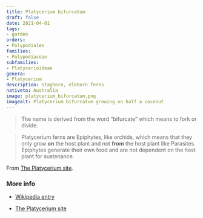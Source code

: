 ```yaml
---
title: Platycerium bifurcatum
draft: false
date: 2021-04-01
tags:
- garden
orders:
- Polypodiales
families:
- Polypodiaceae
subfamilies:
- Platycerioideae
genera:
- Platycerium    
description: staghorn, elkhorn ferns
nativeto: Australia
image: platycerium_bifurcatum.png
imagealt: Platycerium bifurcatum growing on half a coconut
---
```



> The name is derived from the word “bifurcate” which means to fork or divide.

> Platycerium ferns are Epiphytes, like orchids, which means that they only grow **on** the host plant and not **from** the host plant like Parasites. Epiphytes generate their own food and are not dependent on the host plant for sustenance.

From [The Platycerium site](http://www.platycerium.co.za/species.htm).



### More info

- [Wikipedia entry](https://en.m.wikipedia.org/wiki/Platycerium)

- [The Platycerium site](http://www.platycerium.co.za/species.htm)